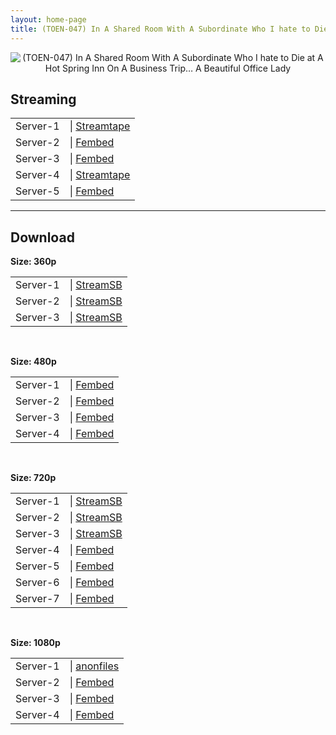 ```yaml
---
layout: home-page
title: (TOEN-047) In A Shared Room With A Subordinate Who I hate to Die at A Hot Spring Inn On A Business Trip… A Beautiful Office Lady
---
```

<center>
<img src="https://blogger.googleusercontent.com/img/a/AVvXsEgE2iy8ViwBrqh_NXYjSg2iLkhfE7cqGSpgEeBtWoRtL2avJkxyuNvxJPvNUmV0IqLlkaOAWlRNQqcU_hr3-zMshNIu-kye-R1YmZHiT_JQqcNKtLKMn3NZ-yoK2aJcY55a5vAT8A_AEMIw7S_LkQmS_TdnQAI2l3ua8C0x62kaGvrVD7_lF9M-PXZC=s16000" alt="(TOEN-047) In A Shared Room With A Subordinate Who I hate to Die at A Hot Spring Inn On A Business Trip… A Beautiful Office Lady">
</center>
<h2>Streaming</h2>
<table><tbody>
<tr>
<td>Server-1</td>
<td>| <a href="https://strtape.cloud/v/g2x3w2eXRMFqq31/TOEN-047-SEXTB.NET-08122021.mp4" target="_blank">Streamtape</a></td>
</tr>
<tr>
<td>Server-2</td>
<td>| <a href="https://fakyutube.com/f/px3ewhmg6kdg3jm" target="_blank">Fembed</a></td>
</tr>
<tr>
<td>Server-3</td>
<td>| <a href="https://javpoll.com/f/3p88xhmx1j14w15" target="_blank">Fembed</a></td>
</tr>
<tr>
<td>Server-4</td>
<td>| <a href="https://streamtape.com/v/DWDVRad9kBHk16w" target="_blank">Streamtape</a></td>
</tr>
<tr>
<td>Server-5</td>
<td>| <a href="" target="_blank">Fembed</a></td>
</tr>
</tbody></table>

<hr />

<h2>Download</h2>
<b>Size: 360p</b>
<table><tbody>
<tr>
<td>Server-1</td>
<td>| <a target="_blank" href="https://streamsb.net/d/2rowmfb2nd9d.html">StreamSB</a></td>
</tr>
<tr>
<td>Server-2</td>
<td>| <a href="https://playersb.com/d/ujx4jy4xi4jc.html" target="_blank">StreamSB</a></td>
</tr>
<tr>
<td>Server-3</td>
<td>| <a href="https://streamsb.net/d/h9x25llhrj92.html" target="_blank">StreamSB</a></td>
</tr>
</tbody></table>

<br />

<b>Size: 480p</b>
<table><tbody>
<tr>
<td>Server-1</td>
<td>| <a href="https://fakyutube.com/f/px3ewhmg6kdg3jm" target="_blank">Fembed</a></td>
</tr>
<tr>
<td>Server-2</td>
<td>| <a href="https://javpoll.com/f/3p88xhmx1j14w15" target="_blank">Fembed</a></td>
</tr>
<tr>
<td>Server-3</td>
<td>| <a href="" target="_blank">Fembed</a></td>
</tr>
<tr>
<td>Server-4</td>
<td>| <a href="" target="_blank">Fembed</a></td>
</tr>
</tbody></table>

<br />

<b>Size: 720p</b>
<table><tbody>
<tr>
<td>Server-1</td>
<td>| <a href="https://streamsb.net/d/2rowmfb2nd9d.html" target="_blank">StreamSB</a></td>
</tr>
<tr>
<td>Server-2</td>
<td>| <a href="https://playersb.com/d/ujx4jy4xi4jc.html" target="_blank">StreamSB</a></td>
</tr>
<tr>
<td>Server-3</td>
<td>| <a href="https://streamsb.net/d/h9x25llhrj92.html" target="_blank">StreamSB</a></td>
</tr>
<tr>
<td>Server-4</td>
<td>| <a href="https://fakyutube.com/f/px3ewhmg6kdg3jm" target="_blank">Fembed</a></td>
</tr>
<tr>
<td>Server-5</td>
<td>| <a href="https://javpoll.com/f/3p88xhmx1j14w15" target="_blank">Fembed</a></td>
</tr>
<tr>
<td>Server-6</td>
<td>| <a href="" target="_blank">Fembed</a><br /></td>
</tr>
<tr>
<td>Server-7</td>
<td>| <a href="" target="_blank">Fembed</a></td>
</tr>
</tbody></table>

<br />

<b>Size: 1080p</b>
<table><tbody>
<tr>
<td>Server-1</td>
<td>| <a href="https://anonfiles.com/F1k1KdG6u7/TOEN-047_rar" target="_blank">anonfiles</a></td>
</tr>
<tr>
<td>Server-2</td>
<td>| <a href="" target="_blank">Fembed</a></td>
</tr>
<tr>
<td>Server-3</td>
<td>| <a href="" target="_blank">Fembed</a></td>
</tr>
<tr>
<td>Server-4</td>
<td>| <a href="" target="_blank">Fembed</a></td>
</tr>
</tbody></table>
